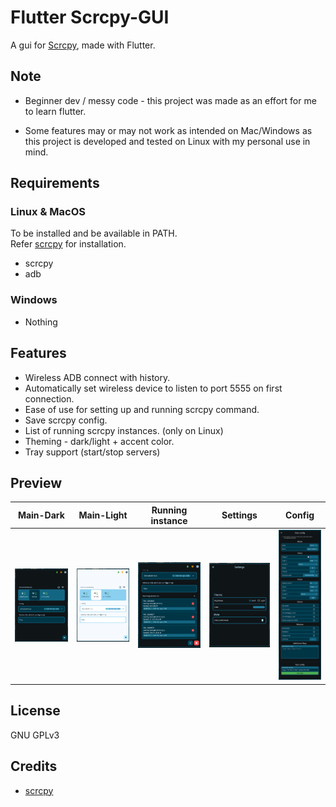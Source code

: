 # Flutter Scrcpy-GUI

A gui for [Scrcpy](https://github.com/Genymobile/scrcpy), made with Flutter.

## Note

- Beginner dev / messy code - this project was made as an effort for me to learn flutter.

- Some features may or may not work as intended on Mac/Windows as this project is developed and tested on Linux with my personal use in mind.

## Requirements

### Linux & MacOS

To be installed and be available in PATH.\
Refer [scrcpy](https://github.com/Genymobile/scrcpy?tab=readme-ov-file#get-the-app) for installation.

- scrcpy
- adb

### Windows

- Nothing

## Features

- Wireless ADB connect with history.
- Automatically set wireless device to listen to port 5555 on first connection.
- Ease of use for setting up and running scrcpy command.
- Save scrcpy config.
- List of running scrcpy instances. (only on Linux)
- Theming - dark/light + accent color.
- Tray support (start/stop servers)

## Preview

| Main-Dark  | Main-Light | Running instance | Settings | Config
| ------------- | ------------- | ------------- | ------------- | -------------
| ![alt text](screenshot/1-maindark.png)  | ![alt text](screenshot/2-mainlight.png)  | ![alt text](screenshot/3-runninginstance.png) | ![alt text](screenshot/4-settings.png) | ![alt text](screenshot/5-config.png)

## License

GNU GPLv3

## Credits

- [scrcpy](https://github.com/Genymobile/scrcpy)
